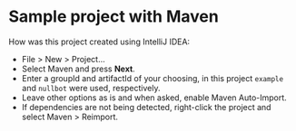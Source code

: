 # Sample project with Maven

How was this project created using IntelliJ IDEA:
- File > New > Project...
- Select Maven and press **Next**.
- Enter a groupId and artifactId of your choosing, in this project `example` and `nullbot` were used, respectively.
- Leave other options as is and when asked, enable Maven Auto-Import.
- If dependencies are not being detected, right-click the project and select Maven > Reimport.
